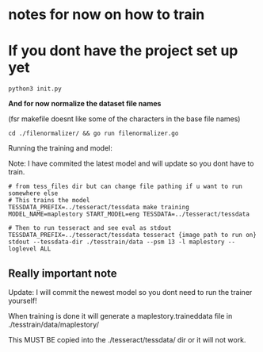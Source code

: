 # notes for now on how to train

# If you dont have the project set up yet

`python3 init.py`

**And for now normalize the dataset file names**

(fsr makefile doesnt like some of the characters in the base file names)

`cd ./filenormalizer/ && go run filenormalizer.go`

Running the training and model:

Note: I have commited the latest model and will update so you dont have to train.

```
# from tess_files dir but can change file pathing if u want to run somewhere else
# This trains the model
TESSDATA_PREFIX=../tesseract/tessdata make training MODEL_NAME=maplestory START_MODEL=eng TESSDATA=../tesseract/tessdata

# Then to run tesseract and see eval as stdout
TESSDATA_PREFIX=../tesseract/tessdata tesseract {image path to run on} stdout --tessdata-dir ./tesstrain/data --psm 13 -l maplestory --loglevel ALL
```

## Really important note

Update: I will commit the newest model so you dont need to run the trainer yourself!

When training is done it will generate a maplestory.traineddata file in ./tesstrain/data/maplestory/

This MUST BE copied into the ./tesseract/tessdata/ dir or it will not work.

